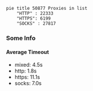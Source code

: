 
```mermaid
pie title 50877 Proxies in list
    "HTTP" : 22333
    "HTTPS": 6199
    "SOCKS" : 27817
```

### Some Info
#### Average Timeout

- mixed: 4.5s
- http: 1.8s
- https: 11.1s
- socks: 7.0s